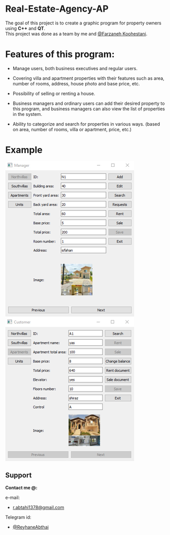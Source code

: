 # Real-Estate-Agency-AP
The goal of this project is to create a graphic program for property owners using **C++** and **QT**.  
This project was done as a team by me and [@Farzaneh Koohestani](https://github.com/fark00).


# Features of this program:

* Manage users, both business executives and regular users.

* Covering villa and apartment properties with their features such as area, number of rooms, address, house photo and base price, etc.

* Possibility of selling or renting a house.

* Business managers and ordinary users can add their desired property to this program, and business managers can also view the list of properties in the system.

* Ability to categorize and search for properties in various ways. (based on area, number of rooms, villa or apartment, price, etc.)

# Example
![see example picture here](example2.jpg)
![see example picture here](example1.jpg)

## Support

**Contact me @:**

e-mail:

* r.abtahi1378@gmail.com

Telegram id:

* [@ReyhaneAbthai](https://t.me/ReyhaneAbtahi)
